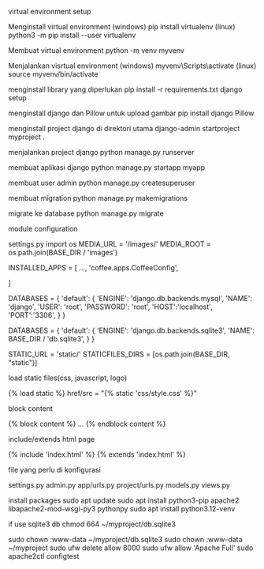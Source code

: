 virtual environment setup

Menginstall virtual environment
(windows)
pip install virtualenv
(linux)
python3 -m pip install --user virtualenv

Membuat virtual environment
python -m venv myvenv

Menjalankan visrtual environment
(windows)
myvenv\Scripts\activate
(linux)
source myvenv/bin/activate

menginstall library yang diperlukan
pip install -r requirements.txt
django setup

menginstall django dan Pillow untuk upload gambar
pip install django Pillow

menginstall project django di direktori utama
django-admin startproject myproject .

menjalankan project django
python manage.py runserver

membuat aplikasi django
python manage.py startapp myapp

membuat user admin
python manage.py createsuperuser

membuat migration
python manage.py makemigrations <!--masukkan aplikasi django-->

migrate ke database
python manage.py migrate <!-- sesuaikan dengan konfigurasi database-->

module configuration

settings.py
import os
MEDIA_URL = '/images/'
MEDIA_ROOT = os.path.join(BASE_DIR / 'images')
<!-- fyi
    MEDIA_ROOT is the path on the filesystem to the directory containing your static media
    MEDIA_URL is the url that makes the static media accessible over http
-->

INSTALLED_APPS = [
    ...,
    <!-- 'coffee', -->
    'coffee.apps.CoffeeConfig',

]
<!-- mysql -->

DATABASES = {
    'default': {
        'ENGINE': 'django.db.backends.mysql',
        'NAME': 'django',
        'USER': 'root',
        'PASSWORD': 'root',
        'HOST':'localhost',
        'PORT':'3306',
    }
}
<!-- sqlite3 -->

DATABASES = {
    'default': {
        'ENGINE': 'django.db.backends.sqlite3',
        'NAME': BASE_DIR / 'db.sqlite3',
    }
}

<!-- static files -->

STATIC_URL = 'static/'
STATICFILES_DIRS = [os.path.join(BASE_DIR, "static")]

load static files(css, javascript, logo)

{% load static %}
href/src = "{% static 'css/style.css' %}"

block content

{% block content %}
    ...
{% endblock content %}

include/extends html page

{% include 'index.html' %}
{% extends 'index.html' %}

file yang perlu di konfigurasi

settings.py
admin.py
app/urls.py
project/urls.py
models.py
views.py

install packages
sudo apt update
sudo apt install python3-pip apache2 libapache2-mod-wsgi-py3 pythonpy
sudo apt install python3.12-venv

if use sqlite3 db
chmod 664 ~/myproject/db.sqlite3

sudo chown :www-data ~/myproject/db.sqlite3
sudo chown :www-data ~/myproject
sudo ufw delete allow 8000
sudo ufw allow 'Apache Full'
sudo apache2ctl configtest
